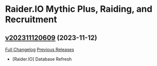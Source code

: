 # Raider.IO Mythic Plus, Raiding, and Recruitment

## [v202311120609](https://github.com/RaiderIO/raiderio-addon/tree/v202311120609) (2023-11-12)
[Full Changelog](https://github.com/RaiderIO/raiderio-addon/compare/v202311110603...v202311120609) [Previous Releases](https://github.com/RaiderIO/raiderio-addon/releases)

- [Raider.IO] Database Refresh  
